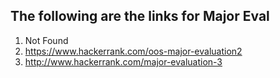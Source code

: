 ## The following are the links for Major Eval 

1. Not Found
2. https://www.hackerrank.com/oos-major-evaluation2
3. http://www.hackerrank.com/major-evaluation-3
